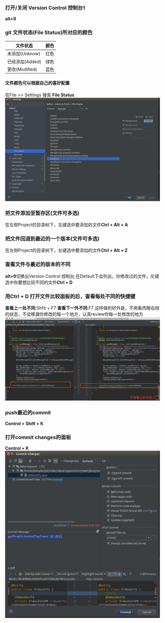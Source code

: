 ### 打开/关闭 Version Control 控制台1

**alt+9**

### git 文件状态\(File Status\)所对应的颜色

| 文件状态 | 颜色 |
| --- | --- |
| 未添加\(Unknow\) | 红色 |
| 已经添加\(Added\) | 绿色 |
| 更改\(Modified\) | 蓝色 |

#### 文件颜色可以根据自己的喜好配置

在File &gt;&gt; Settings 搜索 **File Status**  
![](/assets/snapshot13.png)

### 把文件添加至暂存区\(文件可多选\)

在左侧Project的目录树下，左键选中要添加的文件**Ctrl + Alt + A**

### 把文件回退到最近的一个版本\(文件可多选\)

在左侧Project的目录树下，左键选中要添加的文件**Ctrl + Alt + Z**

### 查看文件与最近的版本的不同

**alt+9**切换出Version Control 控制台,在Default下会列出，你修改过的文件，左键选中你要想比较不同的文件**Ctrl + D**
### 用Ctrl + D 打开文件比较面板的后，查看每处不同的快捷键
**查看上一处不同**:Shfit + F7
**查看下一外不同**:F7
这样做的好外是，不用看肉眼右侧的状态，不会移漏你修改的每一个地方，认真review你每一处修改的地方
![](/assets/WX20170829-231035@2x.png)

### push最近的commit

**Control + Shift + K**

### 打开commit changes的面板

**Control + K**  
![](/assets/snapshot14.png)

